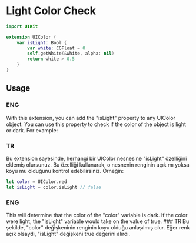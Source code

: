 # Light Color Check

```swift
import UIKit

extension UIColor {
    var isLight: Bool {
        var white: CGFloat = 0
        self.getWhite(&white, alpha: nil)
        return white > 0.5
    }
}

```

## Usage

### ENG

With this extension, you can add the "isLight" property to any UIColor object. You can use this property to check if the color of the object is light or dark. For example:

### TR

Bu extension sayesinde, herhangi bir UIColor nesnesine "isLight" özelliğini eklemiş olursunuz. Bu özelliği kullanarak, o nesnenin renginin açık mı yoksa koyu mu olduğunu kontrol edebilirsiniz. Örneğin:

```swift
let color = UIColor.red
let isLight = color.isLight // false
```

### ENG

This will determine that the color of the "color" variable is dark. If the color were light, the "isLight" variable would take on the value of true.
### TR
Bu şekilde, "color" değişkeninin renginin koyu olduğu anlaşılmış olur. Eğer renk açık olsaydı, "isLight" değişkeni true değerini alırdı.
